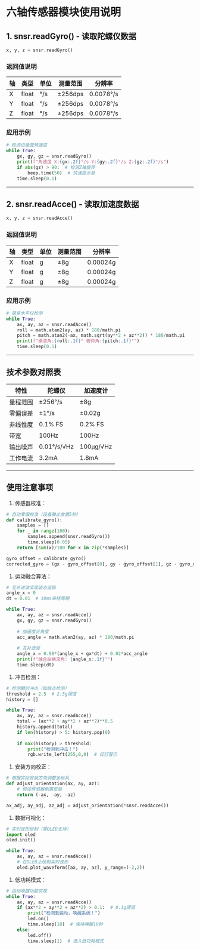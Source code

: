 # 六轴传感器模块使用说明

## 1. snsr.readGyro() - 读取陀螺仪数据

```python
x, y, z = snsr.readGyro()
```

### 返回值说明

| 轴   | 类型  | 单位 | 测量范围 | 分辨率    |
| ---- | ----- | ---- | -------- | --------- |
| X    | float | °/s  | ±256dps  | 0.0078°/s |
| Y    | float | °/s  | ±256dps  | 0.0078°/s |
| Z    | float | °/s  | ±256dps  | 0.0078°/s |

### 应用示例

```python
# 检测设备旋转速度
while True:
    gx, gy, gz = snsr.readGyro()
    print(f"角速度 X:{gx:.2f}°/s Y:{gy:.2f}°/s Z:{gz:.2f}°/s")
    if abs(gz) > 90:  # 检测Z轴旋转
        beep.time(50)  # 快速提示音
    time.sleep(0.1)
```

------

## 2. snsr.readAcce() - 读取加速度数据

```python
x, y, z = snsr.readAcce()
```

### 返回值说明

| 轴   | 类型  | 单位 | 测量范围 | 分辨率   |
| ---- | ----- | ---- | -------- | -------- |
| X    | float | g    | ±8g      | 0.00024g |
| Y    | float | g    | ±8g      | 0.00024g |
| Z    | float | g    | ±8g      | 0.00024g |

### 应用示例

```python
# 简易水平仪检测
while True:
    ax, ay, az = snsr.readAcce()
    roll = math.atan2(ay, az) * 180/math.pi
    pitch = math.atan2(-ax, math.sqrt(ay**2 + az**2)) * 180/math.pi
    print(f"横滚角:{roll:.1f}° 俯仰角:{pitch:.1f}°")
    time.sleep(0.5)
```

------

## 技术参数对照表

| 特性     | 陀螺仪      | 加速度计  |
| -------- | ----------- | --------- |
| 量程范围 | ±256°/s     | ±8g       |
| 零偏误差 | ±1°/s       | ±0.02g    |
| 非线性度 | 0.1% FS     | 0.2% FS   |
| 带宽     | 100Hz       | 100Hz     |
| 输出噪声 | 0.01°/s/√Hz | 100μg/√Hz |
| 工作电流 | 3.2mA       | 1.8mA     |

------

## 使用注意事项

1. 传感器校准：

```python
# 自动零偏校准（设备静止放置5秒）
def calibrate_gyro():
    samples = []
    for _ in range(100):
        samples.append(snsr.readGyro())
        time.sleep(0.05)
    return [sum(x)/100 for x in zip(*samples)]

gyro_offset = calibrate_gyro()
corrected_gyro = (gx - gyro_offset[0], gy - gyro_offset[1], gz - gyro_offset[2])
```

1. 运动融合算法：

```python
# 互补滤波实现姿态追踪
angle_x = 0
dt = 0.01  # 10ms采样周期

while True:
    ax, ay, az = snsr.readAcce()
    gx, gy, gz = snsr.readGyro()
  
    # 加速度计角度
    acc_angle = math.atan2(ay, az) * 180/math.pi
  
    # 互补滤波
    angle_x = 0.98*(angle_x + gx*dt) + 0.02*acc_angle
    print(f"融合后横滚角: {angle_x:.1f}°")
    time.sleep(dt)
```

1. 冲击检测：

```python
# 检测瞬时冲击（如敲击检测）
threshold = 2.5  # 2.5g阈值
history = []

while True:
    ax, ay, az = snsr.readAcce()
    total = (ax**2 + ay**2 + az**2)**0.5
    history.append(total)
    if len(history) > 5: history.pop(0)
  
    if max(history) > threshold:
        print("检测到冲击！")
        rgb.write_left(255,0,0)  # 红灯警示
```

1. 安装方向校正：

```python
# 根据实际安装方向调整坐标系
def adjust_orientation(ax, ay, az):
    # 假设传感器倒置安装
    return (-ax, -ay, -az)

ax_adj, ay_adj, az_adj = adjust_orientation(*snsr.readAcce())
```

1. 数据可视化：

```python
# 实时波形绘制（需OLED支持）
import oled
oled.init()

while True:
    ax, ay, az = snsr.readAcce()
    # 在OLED上绘制实时波形
    oled.plot_waveform([ax, ay, az], y_range=(-2,2))
```

1. 低功耗模式：

```python
# 运动唤醒功能实现
while True:
    ax, ay, az = snsr.readAcce()
    if (ax**2 + ay**2 + az**2) > 0.1:  # 0.1g阈值
        print("检测到运动，唤醒系统！")
        led.on()
        time.sleep(10)  # 保持唤醒10秒
    else:
        led.off()
        time.sleep(1)  # 进入低功耗模式
```